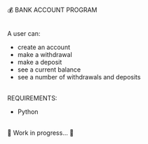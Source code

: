 :moneybag: BANK ACCOUNT PROGRAM

<br/>A user can:
* create an account
* make a withdrawal
* make a deposit
* see a current balance
* see a number of withdrawals and deposits

<br/>REQUIREMENTS:
* Python


<br/>:construction: Work in progress... :construction:
